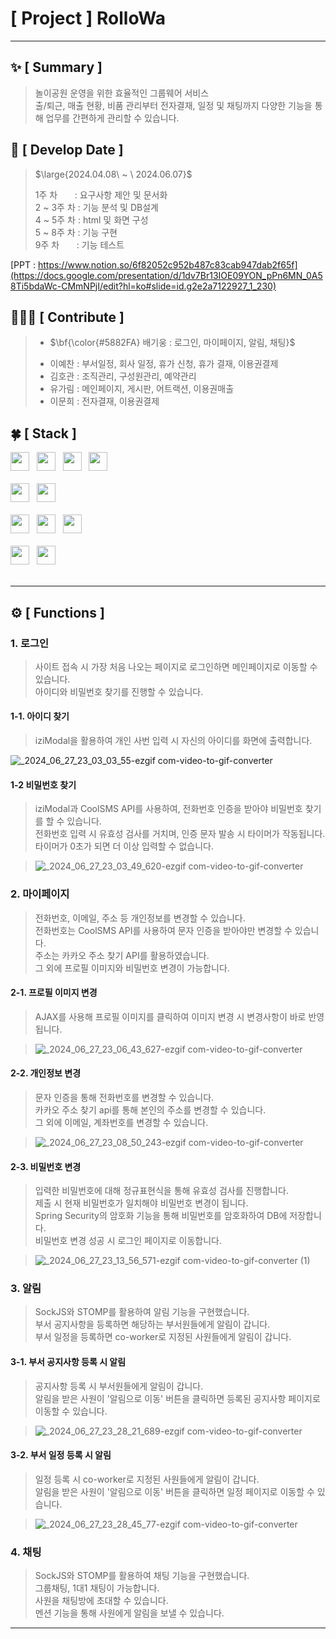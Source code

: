 #  [ Project ] RolloWa
***

## :sparkles: [ Summary ]
> 놀이공원 운영을 위한 효율적인 그룹웨어 서비스 <br>
> 출/퇴근, 매출 현황, 비품 관리부터 전자결재, 일정 및 채팅까지 다양한 기능을 통해 업무를 간편하게 관리할 수 있습니다.

## :date: [ Develop Date ]
> <p>$\large{2024.04.08\ ~ \ 2024.06.07}$</p>
> 1주 차 &nbsp;&nbsp;&nbsp;&nbsp;&nbsp;&nbsp;: 요구사항 제안 및 문서화 <br>
> 2 ~ 3주 차 : 기능 분석 및 DB설계       <br>
> 4 ~ 5주 차 : html 및 화면 구성        <br>
> 5 ~ 8주 차 : 기능 구현                <br>
> 9주 차 &nbsp;&nbsp;&nbsp;&nbsp;&nbsp;&nbsp;: 기능 테스트  <br>

[PPT : https://www.notion.so/6f82052c952b487c83cab947dab2f65f](https://docs.google.com/presentation/d/1dv7Br13IOE09YON_pPn6MN_0A58Ti5bdaWc-CMmNPjI/edit?hl=ko#slide=id.g2e2a7122927_1_230)


## 🧑🏻‍💻 [ Contribute ]
> - <p>$\bf{\color{#5882FA} 배기웅 : 로그인, 마이페이지, 알림, 채팅}$</p>
> - 이예찬 : 부서일정, 회사 일정, 휴가 신청, 휴가 결재, 이용권결제
> - 김호관 : 조직관리, 구성원관리, 예약관리
> - 유가림 : 메인페이지, 게시판, 어트랙션, 이용권매출
> - 이문희 : 전자결재, 이용권결제


## :four_leaf_clover: [ Stack ]
<div>
  <img src="https://img.shields.io/badge/HTML5-E34F26?logo=html5&logoColor=white" height="30px"> 			&nbsp;
  <img src="https://img.shields.io/badge/CSS3-1572B6?logo=css3&logoColor=white" height="30px"> 				&nbsp;
  <img src="https://img.shields.io/badge/JavaScript-F7DF1E?logo=javascript&logoColor=black" height="30px"> 		&nbsp;
  <img src="https://img.shields.io/badge/jQuery-0769AD?logo=jquery&logoColor=white" height="30px"> 			<br><br>
  <img src="https://img.shields.io/badge/Java11-007396?logo=OpenJDK&logoColor=white" height="30px"> 			&nbsp;
  <img src="https://img.shields.io/badge/Oracle-F80000?logo=oracle&logoColor=white" height="30px"> 			<br><br> 
  <img src="https://img.shields.io/badge/VScode-007ACC?logo=visualstudiocode&logoColor=white" height="30px">  &nbsp;
  <img src="https://img.shields.io/badge/spring-6DB33F?logo=spring&logoColor=white" height="30px"> 			&nbsp;
  <img src="https://img.shields.io/badge/github-181717?logo=github&logoColor=white" height="30px"> 			&nbsp;	<br><br> 
  <img src="https://img.shields.io/badge/bootstrap5-7952B3?logo=bootstrap&logoColor=black" height="30px"> 		&nbsp;
  <img src="https://img.shields.io/badge/maven-C71A36?logo=apachemaven&logoColor=black" height="30px"> 			&nbsp; <br><br>
</div>

***


## ⚙️ [ Functions ]

### 1. 로그인
> 사이트 접속 시 가장 처음 나오는 페이지로 로그인하면 메인페이지로 이동할 수 있습니다. <br>
> 아이디와 비밀번호 찾기를 진행할 수 있습니다.

#### 1-1. 아이디 찾기
> iziModal을 활용하여 개인 사번 입력 시 자신의 아이디를 화면에 출력합니다. <br>

![_2024_06_27_23_03_03_55-ezgif com-video-to-gif-converter](https://github.com/12171790/RolloWa/assets/112368201/34747958-8765-458e-807d-e6c7108d144d)
#### 1-2 비밀번호 찾기
> iziModal과 CoolSMS API를 사용하여, 전화번호 인증을 받아야 비밀번호 찾기를 할 수 있습니다. <br>
> 전화번호 입력 시 유효성 검사를 거치며, 인증 문자 발송 시 타이머가 작동됩니다. 타이머가 0초가 되면 더 이상 입력할 수 없습니다. <br>

> ![_2024_06_27_23_03_49_620-ezgif com-video-to-gif-converter](https://github.com/12171790/RolloWa/assets/112368201/5caefdb1-77db-4709-b8e2-cb3eeca9b104)

### 2. 마이페이지
> 전화번호, 이메일, 주소 등 개인정보를 변경할 수 있습니다. <br>
> 전화번호는 CoolSMS API를 사용하여 문자 인증을 받아야만 변경할 수 있습니다. <br>
> 주소는 카카오 주소 찾기 API를 활용하였습니다. <br>
> 그 외에 프로필 이미지와 비밀번호 변경이 가능합니다. <br>

#### 2-1. 프로필 이미지 변경
> AJAX를 사용해 프로필 이미지를 클릭하여 이미지 변경 시 변경사항이 바로 반영됩니다. <br>

> ![_2024_06_27_23_06_43_627-ezgif com-video-to-gif-converter](https://github.com/12171790/RolloWa/assets/112368201/c4a1062e-ec6e-433b-ac8c-8678f1a9940d)

#### 2-2. 개인정보 변경
> 문자 인증을 통해 전화번호를 변경할 수 있습니다. <br>
> 카카오 주소 찾기 api를 통해 본인의 주소를 변경할 수 있습니다. <br>
> 그 외에 이메일, 계좌번호를 변경할 수 있습니다. <br>

> ![_2024_06_27_23_08_50_243-ezgif com-video-to-gif-converter](https://github.com/12171790/RolloWa/assets/112368201/3c5d003c-52de-4833-86ea-3c2c703a1513)

#### 2-3. 비밀번호 변경
> 입력한 비밀번호에 대해 정규표현식을 통해 유효성 검사를 진행합니다. <br>
> 제출 시 현재 비밀번호가 일치해야 비밀번호 변경이 됩니다. <br>
> Spring Security의 암호화 기능을 통해 비밀번호를 암호화하여 DB에 저장합니다. <br>
> 비밀번호 변경 성공 시 로그인 페이지로 이동합니다. <br>

> ![_2024_06_27_23_13_56_571-ezgif com-video-to-gif-converter (1)](https://github.com/12171790/RolloWa/assets/112368201/69933407-00ac-4007-8007-b36c24ac26fe)

### 3. 알림
> SockJS와 STOMP를 활용하여 알림 기능을 구현했습니다. <br>
> 부서 공지사항을 등록하면 해당하는 부서원들에게 알림이 갑니다. <br>
> 부서 일정을 등록하면 co-worker로 지정된 사원들에게 알림이 갑니다. <br>

#### 3-1. 부서 공지사항 등록 시 알림
> 공지사항 등록 시 부서원들에게 알림이 갑니다. <br>
> 알림을 받은 사원이 '알림으로 이동' 버튼을 클릭하면 등록된 공지사항 페이지로 이동할 수 있습니다. <br>

> ![_2024_06_27_23_28_21_689-ezgif com-video-to-gif-converter](https://github.com/12171790/RolloWa/assets/112368201/418cf40c-82a9-4f7e-ae63-c9970d248502)
#### 3-2. 부서 일정 등록 시 알림
> 일정 등록 시 co-worker로 지정된 사원들에게 알림이 갑니다. <br>
> 알림을 받은 사원이 '알림으로 이동' 버튼을 클릭하면 일정 페이지로 이동할 수 있습니다. <br>

> ![_2024_06_27_23_28_45_77-ezgif com-video-to-gif-converter](https://github.com/12171790/RolloWa/assets/112368201/a5a97acd-bfd7-4293-b536-ebc3ad48253b)
### 4. 채팅
> SockJS와 STOMP를 활용하여 채팅 기능을 구현했습니다. <br>
> 그룹채팅, 1대1 채팅이 가능합니다. <br>
> 사원을 채팅방에 초대할 수 있습니다. <br>
> 멘션 기능을 통해 사원에게 알림을 보낼 수 있습니다. <br>
****
